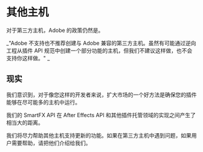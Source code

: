# 其他主机

对于第三方主机，Adobe 的政策仍然是。

_"Adobe 不支持也不推荐创建与 Adobe 兼容的第三方主机。虽然有可能通过逆向工程从插件 API 规范中创建一个部分功能的主机，但我们不建议这样做，也不会支持你这样做。" _

## 现实

我们意识到，对于像您这样的开发者来说，扩大市场的一个好方法是确保您的插件能够在尽可能多的主机中运行。

我们的 SmartFX API 在 After Effects API 和其他插件托管领域的实现之间产生了相当大的距离。

我们将尽力帮助其他主机支持更新的功能。如果在第三方主机中遇到问题，如果用户需要帮助，请把他们介绍给我们。
